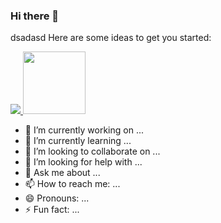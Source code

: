 ### Hi there 👋

dsadasd
Here are some ideas to get you started:

<a href ='https://www.linkedin.com/in/lucas-gomes-43ba57170/'>
  <img src="https://img.shields.io/badge/linkedin-%230077B5.svg?&style=for-the-badge&logo=linkedin&logoColor=white" />
</a>
  <img width = 100 max-length = '100%' src = 'https://lh3.googleusercontent.com/proxy/PqP-u_SdYce-Jq44hpeTh_PhCYD6BLF1RgLpAtoGjKwC7UQZCWQJio2HA6xzOjR8MPyCQL9eDIdGnq5U9STBrgys9u29AB-JKAnlVkKxJHW7vM4-uwcFho9snZ1E3gqW6K9sp9J0T30pvMMQbV0'/>
<a>

- 🔭 I’m currently working on ...
- 🌱 I’m currently learning ...
- 👯 I’m looking to collaborate on ...
- 🤔 I’m looking for help with ...
- 💬 Ask me about ...
- 📫 How to reach me: ...
- 😄 Pronouns: ...
- ⚡ Fun fact: ...
